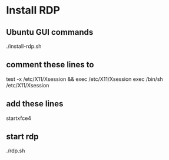 # Install RDP

## Ubuntu GUI commands

./install-rdp.sh

## comment these lines to

test -x /etc/X11/Xsession && exec /etc/X11/Xsession
exec /bin/sh /etc/X11/Xsession

## add these lines

startxfce4

## start rdp

<!-- sudo sed -i 's/3389/3390/g' /etc/xrdp/xrdp.ini -->

./rdp.sh
